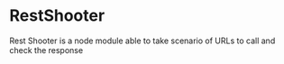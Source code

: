 RestShooter
===========

Rest Shooter is a node module able to take scenario of URLs to call and check the response

